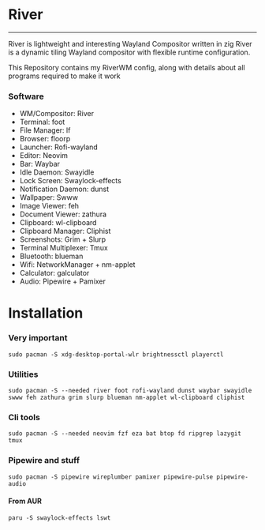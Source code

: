 # River
----

River is lightweight and interesting Wayland Compositor written in zig
River is a dynamic tiling Wayland compositor with flexible runtime configuration.

This Repository contains my RiverWM config, along with details about all
programs required to make it work

### Software
- WM/Compositor: River
- Terminal: foot
- File Manager: lf
- Browser: floorp
- Launcher: Rofi-wayland
- Editor: Neovim
- Bar: Waybar
- Idle Daemon: Swayidle
- Lock Screen: Swaylock-effects
- Notification Daemon: dunst
- Wallpaper: Swww
- Image Viewer: feh
- Document Viewer: zathura
- Clipboard: wl-clipboard
- Clipboard Manager: Cliphist
- Screenshots: Grim + Slurp
- Terminal Multiplexer: Tmux
- Bluetooth: blueman
- Wifi: NetworkManager + nm-applet
- Calculator: galculator
- Audio: Pipewire + Pamixer

# Installation

### Very important
```
sudo pacman -S xdg-desktop-portal-wlr brightnessctl playerctl
```

### Utilities
```
sudo pacman -S --needed river foot rofi-wayland dunst waybar swayidle swww feh zathura grim slurp blueman nm-applet wl-clipboard cliphist
```

### Cli tools
```
sudo pacman -S --needed neovim fzf eza bat btop fd ripgrep lazygit tmux
```

### Pipewire and stuff
```
sudo pacman -S pipewire wireplumber pamixer pipewire-pulse pipewire-audio
```

#### From AUR
```
paru -S swaylock-effects lswt
```

